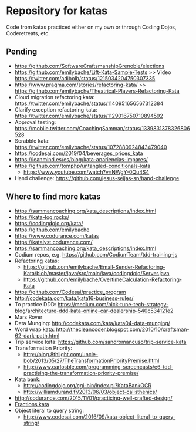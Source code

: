 # Repository for katas


Code from katas practiced either on my own or through Coding Dojos, Coderetreats, etc.

## Pending
* https://github.com/SoftwareCraftsmanshipGrenoble/elections
* https://github.com/emilybache/Lift-Kata-Sample-Tests >> Video https://twitter.com/adibolb/status/1215034204750307335
* https://www.praqma.com/stories/refactoring-kata/ >> https://github.com/emilybache/Theatrical-Players-Refactoring-Kata
* Cloud migration refactoring kata: https://twitter.com/emilybache/status/1140951656567312384
* Clarify exception refactoring kata: https://twitter.com/emilybache/status/1129016750710894592
* Approval testing: https://mobile.twitter.com/CoachingSamman/status/1339831378326806528
* Scrabble kata: https://twitter.com/emilybache/status/1072880924843479040
* https://codesai.com/2019/04/beverages_prices_kata
* https://leanmind.es/es/blog/kata-apariencias-impares/
* https://github.com/tomphp/untangled-conditionals-kata
  * https://www.youtube.com/watch?v=NWgY-0Qu4S4
* Hand challenge: https://github.com/jesus-seijas-sp/hand-challenge


## Where to find more katas
* https://sammancoaching.org/kata_descriptions/index.html 
* https://kata-log.rocks/ 
* https://codingdojo.org/kata/
* https://github.com/emilybache 
* https://www.codurance.com/katas 
* https://katalyst.codurance.com/
* https://sammancoaching.org/kata_descriptions/index.html
* Codium repos, e.g. https://github.com/CodiumTeam/tdd-training-js  
* Refactoring katas:
  * https://github.com/emilybache/Email-Sender-Refactoring-Kata/blob/master/java/src/main/java/codingdojo/Server.java
  * https://github.com/emilybache/OvertimeCalculation-Refactoring-Kata
* https://github.com/Codesai/practice_program
* http://codekata.com/kata/kata16-business-rules/
* To practice DDD: https://medium.com/nick-tune-tech-strategy-blog/architecture-ddd-kata-online-car-dealership-540c534121e2
* Mars Rover
* Data Munging:  http://codekata.com/kata/kata04-data-munging/
* Word wrap kata: http://thecleancoder.blogspot.com/2010/10/craftsman-62-dark-path.html
* Trip service kata: https://github.com/sandromancuso/trip-service-kata
* Transformation Priority:
  * http://blog.8thlight.com/uncle-bob/2013/05/27/TheTransformationPriorityPremise.html
  * http://www.carlosble.com/programming-screencasts/e6-tdd-practising-the-transformation-priority-premise/
* Kata bank:
  * http://codingdojo.org/cgi-bin/index.pl?KataBankOCR
  * http://williamdurand.fr/2013/06/03/object-calisthenics/
* http://codurance.com/2015/11/01/practicing-well-crafted-design/
* [Fractions kata](https://github.com/SoftwareCraftersMurcia/fractions-kata)
* Object literal to query string:
  * http://www.codesai.com/2016/09/kata-object-literal-to-query-string/
